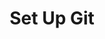 ---
layout: os_redirect
title: Set Up Git
description: A quick guide to help you get started with Git
categories: beginner
redirect_win: http://ufz.github.com/help/win-set-up-git
redirect_mac: http://ufz.github.com/help/mac-set-up-git/
redirect_linux: http://ufz.github.com/help/linux-set-up-git
---